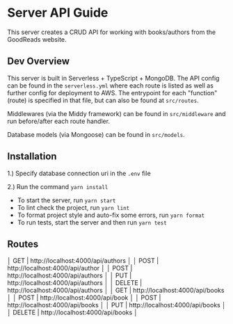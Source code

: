 # Server API Guide

This server creates a CRUD API for working with books/authors from the 
GoodReads website.

## Dev Overview

This server is built in Serverless + TypeScript + MongoDB. The API config can be found in 
the `serverless.yml` where each route is listed as well as further config for deployment
to AWS. The entrypoint for each "function" (route) is specified in that file, but can also be
found at `src/routes`.

Middlewares (via the Middy framework) can be found in `src/middleware` and run before/after 
each route handler.

Database models (via Mongoose) can be found in `src/models`.

## Installation

1.) Specify database connection uri in the `.env` file

2.) Run the command `yarn install`

- To start the server, run `yarn start`
- To lint check the project, run `yarn lint`
- To format project style and auto-fix some errors, run `yarn format`
- To run tests, start the server and then run `yarn test`

## Routes

│   GET    | http://localhost:4000/api/authors                                            │
│   POST   | http://localhost:4000/api/author                                             │
│   POST   | http://localhost:4000/api/authors                                            │
│   PUT    | http://localhost:4000/api/authors                                            │
│   DELETE | http://localhost:4000/api/authors                                            │
│   GET    | http://localhost:4000/api/books                                              │
│   POST   | http://localhost:4000/api/book                                               │
│   POST   | http://localhost:4000/api/books                                              │
│   PUT    | http://localhost:4000/api/books                                              │
│   DELETE | http://localhost:4000/api/books                                              │